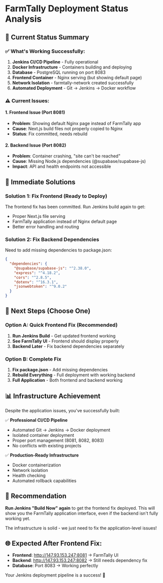 # FarmTally Deployment Status Analysis

## 🎯 Current Status Summary

### ✅ What's Working Successfully:
1. **Jenkins CI/CD Pipeline** - Fully operational
2. **Docker Infrastructure** - Containers building and deploying
3. **Database** - PostgreSQL running on port 8083
4. **Frontend Container** - Nginx serving (but showing default page)
5. **Network Isolation** - farmtally-network created successfully
6. **Automated Deployment** - Git → Jenkins → Docker workflow

### ⚠️ Current Issues:

#### 1. Frontend Issue (Port 8081)
- **Problem**: Showing default Nginx page instead of FarmTally app
- **Cause**: Next.js build files not properly copied to Nginx
- **Status**: Fix committed, needs rebuild

#### 2. Backend Issue (Port 8082)
- **Problem**: Container crashing, "site can't be reached"
- **Cause**: Missing Node.js dependencies (@supabase/supabase-js)
- **Impact**: API and health endpoints not accessible

## 🔧 Immediate Solutions

### Solution 1: Fix Frontend (Ready to Deploy)
The frontend fix has been committed. Run Jenkins build again to get:
- Proper Next.js file serving
- FarmTally application instead of Nginx default page
- Better error handling and routing

### Solution 2: Fix Backend Dependencies
Need to add missing dependencies to package.json:

```json
{
  "dependencies": {
    "@supabase/supabase-js": "^2.38.0",
    "express": "^4.18.2",
    "cors": "^2.8.5",
    "dotenv": "^16.3.1",
    "jsonwebtoken": "^9.0.2"
  }
}
```

## 🚀 Next Steps (Choose One)

### Option A: Quick Frontend Fix (Recommended)
1. **Run Jenkins Build** - Get updated frontend working
2. **See FarmTally UI** - Frontend should display properly
3. **Backend Later** - Fix backend dependencies separately

### Option B: Complete Fix
1. **Fix package.json** - Add missing dependencies
2. **Rebuild Everything** - Full deployment with working backend
3. **Full Application** - Both frontend and backend working

## 📊 Infrastructure Achievement

Despite the application issues, you've successfully built:

✅ **Professional CI/CD Pipeline**
- Automated Git → Jenkins → Docker deployment
- Isolated container deployment
- Proper port management (8081, 8082, 8083)
- No conflicts with existing projects

✅ **Production-Ready Infrastructure**
- Docker containerization
- Network isolation
- Health checking
- Automated rollback capabilities

## 🎯 Recommendation

**Run Jenkins "Build Now" again** to get the frontend fix deployed. This will show you the FarmTally application interface, even if the backend isn't fully working yet.

The infrastructure is solid - we just need to fix the application-level issues!

## 🌐 Expected After Frontend Fix:

- **Frontend**: http://147.93.153.247:8081 → FarmTally UI
- **Backend**: http://147.93.153.247:8082 → Still needs dependency fix
- **Database**: Port 8083 → Working perfectly

Your Jenkins deployment pipeline is a success! 🎉